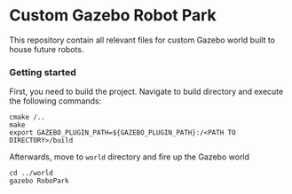 # Custom Gazebo Robot Park 

This repository contain all relevant files for custom Gazebo world built to house future robots. 





### Getting started

First, you need to build the project. Navigate to build directory and execute the following commands:

```shell
cmake /..
make 
export GAZEBO_PLUGIN_PATH=${GAZEBO_PLUGIN_PATH}:/<PATH TO DIRECTORY>/build
```

Afterwards, move to `world` directory and fire up the Gazebo world

```shell
cd ../world
gazebo RoboPark
```